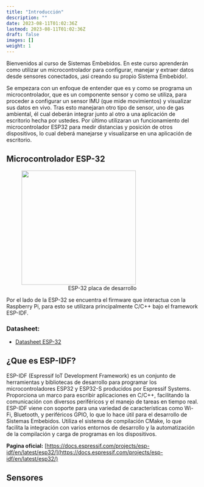 ```yaml
---
title: "Introducción"
description: ""
date: 2023-08-11T01:02:36Z
lastmod: 2023-08-11T01:02:36Z
draft: false
images: []
weight: 1
---
```


Bienvenidos al curso de Sistemas Embebidos. En este curso aprenderán como utilizar un microcontrolador para configurar, manejar y extraer datos desde sensores conectados, ¡asi creando su propio Sistema Embebido!.

Se empezara con un enfoque de entender que es y como se programa un microcontrolador, que es un componente sensor y como se utiliza, para proceder a configurar un sensor IMU (que mide movimientos) y visualizar sus datos en vivo. Tras esto manejaran otro tipo de sensor, uno de gas ambiental, él cual deberán integrar junto al otro a una aplicación de escritorio hecha por ustedes. Por último utilizaran un funcionamiento del microcontrolador ESP32 para medir distancias y posición de otros dispositivos, lo cual deberá manejarse y visualizarse en una aplicación de escritorio.

## Microcontrolador ESP-32

<figure>
    <img src="https://mcielectronics.cl/wp-content/uploads/2022/04/product_template_29541.png" width="300"">
    <figcaption style="text-align: center;">ESP-32 placa de desarrollo</figcaption>
</figure>

Por el lado de la ESP-32 se encuentra el firmware que interactua con la Raspberry Pi, para esto se utilizara principalmente C/C++ bajo el framework ESP-IDF.

### Datasheet:

- [Datasheet ESP-32](https://github.com/alberto-abarzua/apunte-iot-embebidos/tree/main/ejemplos/datasheets/esp_32.pdf)

## ¿Que es ESP-IDF?

ESP-IDF (Espressif IoT Development Framework) es un conjunto de herramientas y bibliotecas de desarrollo para programar los microcontroladores ESP32 y ESP32-S producidos por Espressif Systems. Proporciona un marco para escribir aplicaciones en C/C++, facilitando la comunicación con diversos periféricos y el manejo de tareas en tiempo real. ESP-IDF viene con soporte para una variedad de características como Wi-Fi, Bluetooth, y periféricos GPIO, lo que lo hace útil para el desarrollo de Sistemas Embebidos. Utiliza el sistema de compilación CMake, lo que facilita la integración con varios entornos de desarrollo y la automatización de la compilación y carga de programas en los dispositivos.

**Pagina oficial:** [https://docs.espressif.com/projects/esp-idf/en/latest/esp32/](https://docs.espressif.com/projects/esp-idf/en/latest/esp32/)

## Sensores